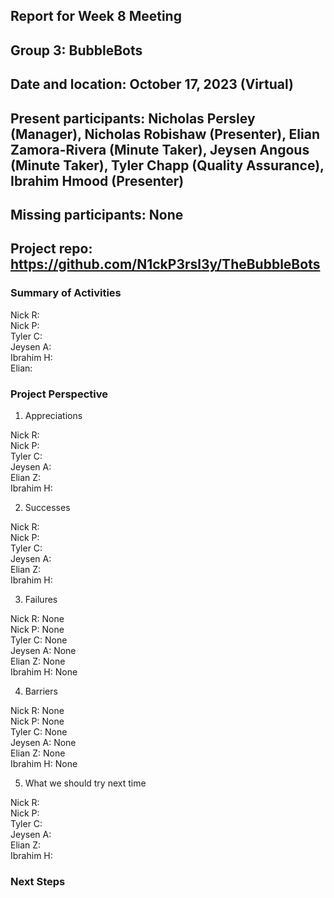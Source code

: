 ## Report for Week 8 Meeting
## Group 3: BubbleBots
## Date and location: October 17, 2023 (Virtual)
## Present participants: Nicholas Persley (Manager), Nicholas Robishaw (Presenter), Elian Zamora-Rivera (Minute Taker), Jeysen Angous (Minute Taker), Tyler Chapp (Quality Assurance), Ibrahim Hmood (Presenter)
## Missing participants: None
## Project repo: https://github.com/N1ckP3rsl3y/TheBubbleBots

### Summary of Activities

Nick R: \
Nick P: \
Tyler C: \
Jeysen A:  \
Ibrahim H: \
Elian: 


### Project Perspective
1. Appreciations

  Nick R: \
  Nick P: \
  Tyler C:  \
  Jeysen A:  \
  Elian Z:  \
  Ibrahim H: 

2. Successes

  Nick R: \
  Nick P: \
  Tyler C:  \
  Jeysen A:  \
  Elian Z:  \
  Ibrahim H:

  
3. Failures

  Nick R: None\
  Nick P: None\
  Tyler C: None\
  Jeysen A: None\
  Elian Z: None\
  Ibrahim H: None

4. Barriers

  Nick R: None\
  Nick P: None\
  Tyler C: None\
  Jeysen A: None\
  Elian Z: None\
  Ibrahim H: None

5. What we should try next time
   
Nick R: \
Nick P:  \
Tyler C:  \
Jeysen A:  \
Elian Z:  \
Ibrahim H: 


### Next Steps


